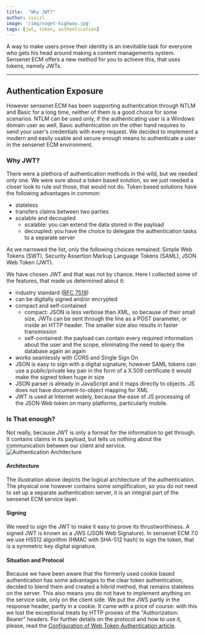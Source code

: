 ```yaml
---
title:  "Why JWT?"
author: iviczl
image: '/img/nuget-highway.jpg'
tags: [jwt, token, authentication]
---
```


A way to make users prove their identity is an inevitable task for everyone who gets his head around making a content managements system. Sensenet ECM offers a new method for you to achieve this, that uses tokens, namely JWTs.

---
## Authentication Exposure

However sensenet ECM has been supporting authentication through NTLM and Basic for a long time, neither of them is a good choice for some scenarios. NTLM can be used only, if the authenticating user is a Windows domain user as well, Basic authentication on the other hand requires to send your user's credentials with every request. 
We decided to implement a modern and easily usable and secure enough means to authenticate a user in the sensenet ECM environment.

### Why JWT?
There were a plethora of authentication methods in the wild, but we needed only one. 
We were sure about a token based solution, so we just needed a closer look to rule out those, that would not do. 
Token based solutions have the following advantages in common:
+ stateless
+ transfers claims between two parties
+ scalable and decoupled
  - scalable: you can extend the data stored in the payload
  - decoupled: you have the choice to delegate the authentication tasks to a separate server

As we narrowed the list, only the following choices remained:
Simple Web Tokens (SWT), Security Assertion Markup Language Tokens (SAML), JSON Web Token (JWT).

We have chosen JWT and that was not by chance. Here I collected some of the features, that made us determined about it:

+ industry standard ([RFC 7519](https://tools.ietf.org/html/rfc7519))
+ can be digitally signed and/or encrypted
+ compact and self-contained
  - compact:  JSON is less verbose than XML, so because of their small size, JWTs can be sent through the line as a POST parameter, or inside an HTTP header. The smaller size also results in faster transmission
  - self-contained: the payload can contain every required information about the user and the scope, eliminating the need to query the database again an again
+ works seamlessly with CORS and Single Sign On
+ JSON is easy to sign with a digital signature, however SAML tokens can use a public/private key pair in the form of a X.509 certificate it would make the signed token huge in size
+ JSON parser is already in JavaScript and it maps directly to objects. JS does not have document-to-object mapping for XML 
+ JWT is used at Internet widely, because the ease of JS processing of the JSON Web token on many platforms, particularly mobile.

### Is That enough?
Not really, because JWT is only a format for the information to get through. 
It contains claims in its payload, but tells us nothing about the communication between our client and service.
    ![Authentication Architecture](/img/authentication-architecture.png "Authentication Architecture")

#### Architecture
The illustration above depicts the logical architecture of the authentication. The physical one however contains some simplification, so you do not need to set up a separate authentication server, it is an integral part of the sensenet ECM service layer.
#### Signing
We need to sign the JWT to make it easy to prove its thrustworthiness. A signed JWT is known as a JWS (JSON Web Signature). 
In sensenet ECM 7.0 we use HS512 algorithm (HMAC with SHA-512 hash) to sign the token, that is a symmetric key digital signature.

#### Situation and Protocol
Because we have been aware that the formerly used cookie based authentication has some advantages to the clear token authentication, decided to blend them and created a hibrid method, that remains stateless on the server.
This also means you do not have to implement anything on the service side, only on the client side. We put the JWS partly in the response header, partly in a cookie.
It came with a price of course: with this we lost the exceptional treats by HTTP proxies of the "Authorization: Bearer" headers.
For further details on the protocol and how to use it, please, read the [Configuration of Web Token Authentication article](http://community.sensenet.com/docs/web-token-authentication/).
